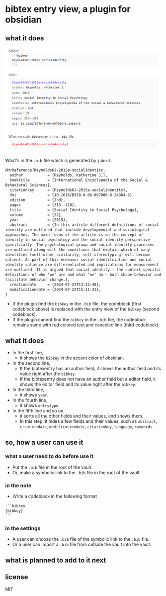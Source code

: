 # bibtex entry view, a plugin for obsidian

## what it does

![sample.png](sample.png)

What's in the `.bib` file which is generated by `jabref`.
```
@MvReference{ReynoldsKJ-2015e-socialidentity,
  author           = {Reynolds, Katherine J,},
  booktitle        = {International Encyclopedia of the Social & Behavioral Sciences},
  citationkey      = {ReynoldsKJ-2015e-socialidentity},
  doi              = {10.1016/B978-0-08-097086-8.24064-6},
  edition          = {2nd},
  pages            = {313--318},
  title            = {Social Identity in Social Psychology},
  volume           = {22},
  year             = {2015},
  abstract         = {In this article different defniitions of social identity are outlined that include developmental and sociological approaches. The main focus of the article is on the concept of identity in social psychology and the social identity perspective specifcially. The psychological group and social identity processes are outlined along with the conditions that explain which of many identities (self-other similarity, self-stereotyping) will become salient. As part of this endeavor social identifciation and social identity salience are differentiated and implications for measurement are outlined. It is argued that social identity – the context specifci defniitions of who ‘we’ are and what ‘we’ do – both shape behavior and facilitate behavior change.},
  creationdate     = {2024-07-22T13:12:48},
  modificationdate = {2024-07-22T15:11:41},
}
```

- If the plugin find the `bibkey` in the `.bib` file, the codeblock (first codeblock above) is replaced with the entry view of the `bibkey` (second codeblock).
- If the plugin cannot find the `bibkey` in the `.bib` file, the codeblock remains same with red colored text and canceled line (third codeblock).


## what it does

- In the first line,
  - it shows the `bibkey` in the accent color of obsidian.
- In the second line,
  - If the bibtexentry has an author field, it shows the author field and its value right after the `bibkey`.
  - If the bibtexentry does not have an author field but a editor field, it shows the editor field and its value right after the `bibkey`.
- In the third line,
  - it shows `year`.
- In the fourth line,
  - it shows `entrytype`.
- In the fifth line and so on,
  - it sorts all the other fields and their values, and shows them.
  - In this step, it hides a few fields and their values, such as `abstract`, `creationdate`, `modificationdate`, `citationkey`, `language`, `keywords`.

## so, how a user can use it

### what a user need to do before use it

- Put the `.bib` file in the root of the vault. 
- Or, make a symbolic link to the `.bib` file in the root of the vault.

### in the note

- Write a codeblock in the following format
````
```bibkey
{bibkey}
```
````

### in the settings 

- A user can choose the `.bib` file of the symbolic link to the `.bib` file.
- Or a user can import a `.bib` file from outside the vault into the vault.

## what is planned to add to it next

## license

MIT

